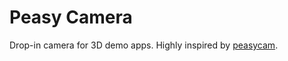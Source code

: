 # Peasy Camera

Drop-in camera for 3D demo apps. Highly inspired by [peasycam](https://github.com/jdf/peasycam/).
